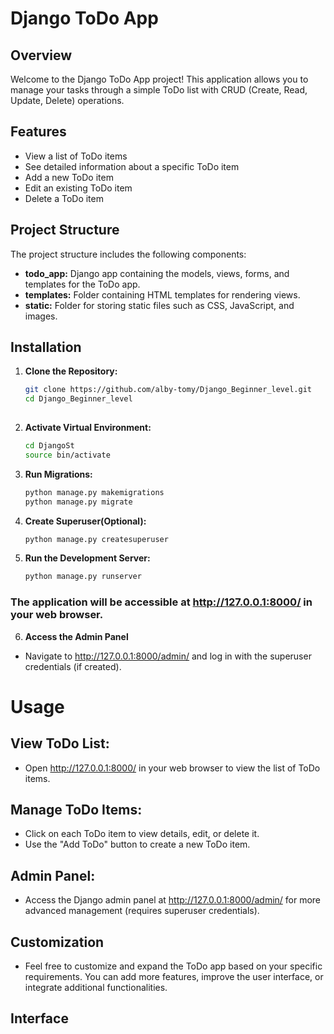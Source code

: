 # Django ToDo App

## Overview

Welcome to the Django ToDo App project! This application allows you to manage your tasks through a simple ToDo list with CRUD (Create, Read, Update, Delete) operations.

## Features

- View a list of ToDo items
- See detailed information about a specific ToDo item
- Add a new ToDo item
- Edit an existing ToDo item
- Delete a ToDo item

## Project Structure

The project structure includes the following components:

- **todo_app:** Django app containing the models, views, forms, and templates for the ToDo app.
- **templates:** Folder containing HTML templates for rendering views.
- **static:** Folder for storing static files such as CSS, JavaScript, and images.

## Installation

1. **Clone the Repository:**
   ```bash
   git clone https://github.com/alby-tomy/Django_Beginner_level.git
   cd Django_Beginner_level
  
2. **Activate Virtual Environment:**
   ```bash
   cd DjangoSt
   source bin/activate
3. **Run Migrations:**
   ```bash
   python manage.py makemigrations
   python manage.py migrate
4. **Create Superuser(Optional):**
   ```bash
   python manage.py createsuperuser
5. **Run the Development Server:**
   ```bash
   python manage.py runserver
  ### The application will be accessible at http://127.0.0.1:8000/ in your web browser.
6. **Access the Admin Panel**
- Navigate to http://127.0.0.1:8000/admin/ and log in with the superuser credentials (if created).



# **Usage**
## View ToDo List:

- Open http://127.0.0.1:8000/ in your web browser to view the list of ToDo items.

## Manage ToDo Items:
- Click on each ToDo item to view details, edit, or delete it.
- Use the "Add ToDo" button to create a new ToDo item.

## Admin Panel:
- Access the Django admin panel at http://127.0.0.1:8000/admin/ for more advanced management (requires superuser credentials).

## Customization
- Feel free to customize and expand the ToDo app based on your specific requirements. You can add more features, improve the user interface, or integrate additional functionalities.

## Interface


   

